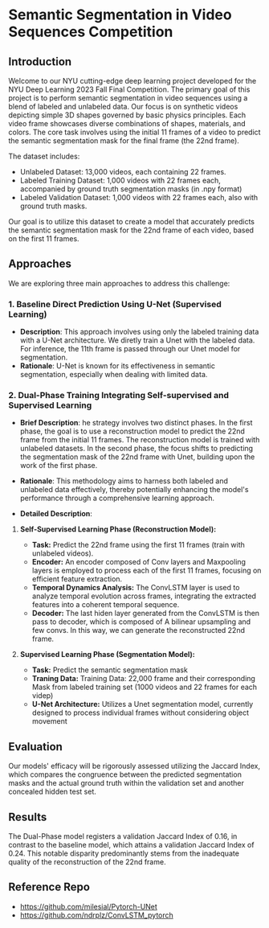 # Semantic Segmentation in Video Sequences Competition
## Introduction
Welcome to our NYU cutting-edge deep learning project developed for the NYU Deep Learning 2023 Fall Final Competition. The primary goal of this project is to perform semantic segmentation in video sequences using a blend of labeled and unlabeled data. Our focus is on synthetic videos depicting simple 3D shapes governed by basic physics principles. Each video frame showcases diverse combinations of shapes, materials, and colors. The core task involves using the initial 11 frames of a video to predict the semantic segmentation mask for the final frame (the 22nd frame).

The dataset includes:
- Unlabeled Dataset: 13,000 videos, each containing 22 frames.
- Labeled Training Dataset: 1,000 videos with 22 frames each, accompanied by ground truth segmentation masks (in .npy format)
- Labeled Validation Dataset: 1,000 videos with 22 frames each, also with ground truth masks.

Our goal is to utilize this dataset to create a model that accurately predicts the semantic segmentation mask for the 22nd frame of each video, based on the first 11 frames.

## Approaches
We are exploring three main approaches to address this challenge:

### 1. Baseline Direct Prediction Using U-Net (Supervised Learning)
- **Description**: This approach involves using only the labeled training data with a U-Net architecture. We diretly train a Unet with the labeled data. For inference, the 11th frame is passed through our Unet model for segmentation.
- **Rationale**: U-Net is known for its effectiveness in semantic segmentation, especially when dealing with limited data. 

### 2. Dual-Phase Training Integrating Self-supervised and Supervised Learning

- **Brief Description**: he strategy involves two distinct phases. In the first phase, the goal is to use a reconstruction model to predict the 22nd frame from the initial 11 frames. The reconstruction model is trained with unlabeled datasets. In the second phase, the focus shifts to predicting the segmentation mask of the 22nd frame with Unet, building upon the work of the first phase.
- **Rationale**: This methodology aims to harness both labeled and unlabeled data effectively, thereby potentially enhancing the model's performance through a comprehensive learning approach.

- **Detailed Description**:

1. **Self-Supervised Learning Phase (Reconstruction Model):**
   - **Task:** Predict the 22nd frame using the first 11 frames (train with unlabeled videos).
   - **Encoder:** An encoder composed of Conv layers and Maxpooling layers is employed to process each of the first 11 frames, focusing on efficient feature extraction.
   - **Temporal Dynamics Analysis:** The ConvLSTM layer is used to analyze temporal evolution across frames, integrating the extracted features into a coherent temporal sequence.
   - **Decoder:** The last hiden layer generated from the ConvLSTM is then pass to decoder, which is composed of A bilinear upsampling and few convs. In this way, we can generate the reconstructed 22nd frame.

2. **Supervised Learning Phase (Segmentation Model):**
   - **Task:** Predict the semantic segmentation mask
   - **Traning Data:** Training Data: 22,000 frame and their corresponding Mask from labeled training set (1000 videos and 22 frames for each videp)
   - **U-Net Architecture:** Utilizes a Unet segmentation model, currently designed to process individual frames without considering object movement

## Evaluation
Our models' efficacy will be rigorously assessed utilizing the Jaccard Index, which compares the congruence between the predicted segmentation masks and the actual ground truth within the validation set and another concealed hidden test set.

## Results
The Dual-Phase model registers a validation Jaccard Index of 0.16, in contrast to the baseline model, which attains a validation Jaccard Index of 0.24. This notable disparity predominantly stems from the inadequate quality of the reconstruction of the 22nd frame.

## Reference Repo
- https://github.com/milesial/Pytorch-UNet
- https://github.com/ndrplz/ConvLSTM_pytorch